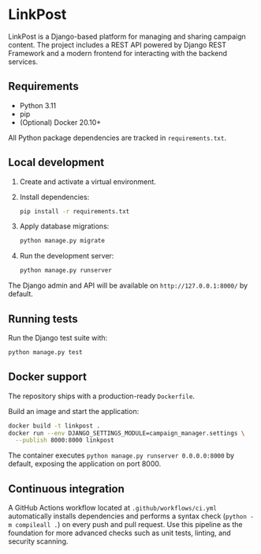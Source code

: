 # LinkPost

LinkPost is a Django-based platform for managing and sharing campaign content. The project includes a REST API powered by Django REST Framework and a modern frontend for interacting with the backend services.

## Requirements

- Python 3.11
- pip
- (Optional) Docker 20.10+

All Python package dependencies are tracked in `requirements.txt`.

## Local development

1. Create and activate a virtual environment.
2. Install dependencies:

   ```bash
   pip install -r requirements.txt
   ```

3. Apply database migrations:

   ```bash
   python manage.py migrate
   ```

4. Run the development server:

   ```bash
   python manage.py runserver
   ```

The Django admin and API will be available on `http://127.0.0.1:8000/` by default.

## Running tests

Run the Django test suite with:

```bash
python manage.py test
```

## Docker support

The repository ships with a production-ready `Dockerfile`.

Build an image and start the application:

```bash
docker build -t linkpost .
docker run --env DJANGO_SETTINGS_MODULE=campaign_manager.settings \
  --publish 8000:8000 linkpost
```

The container executes `python manage.py runserver 0.0.0.0:8000` by default, exposing the application on port 8000.

## Continuous integration

A GitHub Actions workflow located at `.github/workflows/ci.yml` automatically installs dependencies and performs a syntax check (`python -m compileall .`) on every push and pull request. Use this pipeline as the foundation for more advanced checks such as unit tests, linting, and security scanning.
